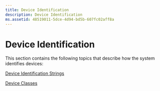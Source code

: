 ```yaml
---
title: Device Identification
description: Device Identification
ms.assetid: 48519011-5dce-4d94-bd5b-607fc02aff8a
---
```


# Device Identification


This section contains the following topics that describe how the system identifies devices:

[Device Identification Strings](device-identification-strings.md)

[Device Classes](device-classes.md)

 

 





